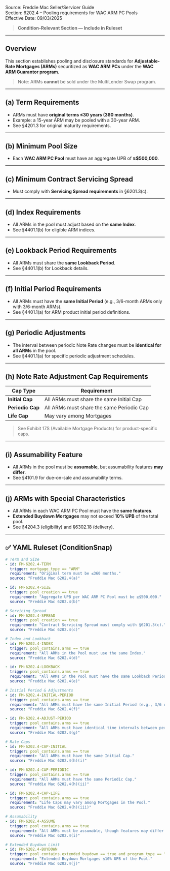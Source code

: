 Source: Freddie Mac Seller/Servicer Guide  
Section: 6202.4 – Pooling requirements for WAC ARM PC Pools  
Effective Date: 09/03/2025  

> **Condition-Relevant Section — Include in Ruleset**

---

## Overview
This section establishes pooling and disclosure standards for **Adjustable-Rate Mortgages (ARMs)** securitized as **WAC ARM PCs** under the **WAC ARM Guarantor program**.  
> Note: ARMs **cannot** be sold under the MultiLender Swap program.

---

## (a) Term Requirements
- ARMs must have **original terms ≤30 years (360 months)**.  
- Example: a 15-year ARM may be pooled with a 30-year ARM.  
- See §4201.3 for original maturity requirements.

---

## (b) Minimum Pool Size
- Each **WAC ARM PC Pool** must have an aggregate UPB of **≥$500,000**.

---

## (c) Minimum Contract Servicing Spread
- Must comply with **Servicing Spread requirements** in §6201.3(c).

---

## (d) Index Requirements
- All ARMs in the pool must adjust based on the **same Index**.  
- See §4401.1(b) for eligible ARM indices.

---

## (e) Lookback Period Requirements
- All ARMs must share the **same Lookback Period**.  
- See §4401.1(b) for Lookback details.

---

## (f) Initial Period Requirements
- All ARMs must have the **same Initial Period** (e.g., 3/6-month ARMs only with 3/6-month ARMs).  
- See §4401.1(a) for ARM product initial period definitions.

---

## (g) Periodic Adjustments
- The interval between periodic Note Rate changes must be **identical for all ARMs** in the pool.  
- See §4401.1(a) for specific periodic adjustment schedules.

---

## (h) Note Rate Adjustment Cap Requirements
| Cap Type | Requirement |
|-----------|--------------|
| **Initial Cap** | All ARMs must share the same Initial Cap |
| **Periodic Cap** | All ARMs must share the same Periodic Cap |
| **Life Cap** | May vary among Mortgages |

> See Exhibit 17S (Available Mortgage Products) for product-specific caps.

---

## (i) Assumability Feature
- All ARMs in the pool must be **assumable**, but assumability features **may differ**.  
- See §4101.9 for due-on-sale and assumability terms.

---

## (j) ARMs with Special Characteristics
- All ARMs in each WAC ARM PC Pool must have the **same features**.  
- **Extended Buydown Mortgages** may not exceed **10% UPB** of the total pool.  
- See §4204.3 (eligibility) and §6302.18 (delivery).

---

## ✅ YAML Ruleset (ConditionSnap)
```yaml
# Term and Size
- id: FM-6202.4-TERM
  trigger: mortgage_type == "ARM"
  requirement: "Original term must be ≤360 months."
  source: "Freddie Mac 6202.4(a)"

- id: FM-6202.4-SIZE
  trigger: pool_creation == true
  requirement: "Aggregate UPB per WAC ARM PC Pool must be ≥$500,000."
  source: "Freddie Mac 6202.4(b)"

# Servicing Spread
- id: FM-6202.4-SPREAD
  trigger: pool_creation == true
  requirement: "Contract Servicing Spread must comply with §6201.3(c)."
  source: "Freddie Mac 6202.4(c)"

# Index and Lookback
- id: FM-6202.4-INDEX
  trigger: pool_contains.arms == true
  requirement: "All ARMs in the Pool must use the same Index."
  source: "Freddie Mac 6202.4(d)"

- id: FM-6202.4-LOOKBACK
  trigger: pool_contains.arms == true
  requirement: "All ARMs in the Pool must have the same Lookback Period."
  source: "Freddie Mac 6202.4(e)"

# Initial Period & Adjustments
- id: FM-6202.4-INITIAL-PERIOD
  trigger: pool_contains.arms == true
  requirement: "All ARMs must have the same Initial Period (e.g., 3/6 only with 3/6)."
  source: "Freddie Mac 6202.4(f)"

- id: FM-6202.4-ADJUST-PERIOD
  trigger: pool_contains.arms == true
  requirement: "All ARMs must have identical time intervals between periodic adjustments."
  source: "Freddie Mac 6202.4(g)"

# Rate Caps
- id: FM-6202.4-CAP-INITIAL
  trigger: pool_contains.arms == true
  requirement: "All ARMs must have the same Initial Cap."
  source: "Freddie Mac 6202.4(h)(i)"

- id: FM-6202.4-CAP-PERIODIC
  trigger: pool_contains.arms == true
  requirement: "All ARMs must have the same Periodic Cap."
  source: "Freddie Mac 6202.4(h)(ii)"

- id: FM-6202.4-CAP-LIFE
  trigger: pool_contains.arms == true
  requirement: "Life Caps may vary among Mortgages in the Pool."
  source: "Freddie Mac 6202.4(h)(iii)"

# Assumability
- id: FM-6202.4-ASSUME
  trigger: pool_contains.arms == true
  requirement: "All ARMs must be assumable, though features may differ."
  source: "Freddie Mac 6202.4(i)"

# Extended Buydown Limit
- id: FM-6202.4-BUYDOWN
  trigger: pool_contains.extended_buydown == true and program_type == "WAC ARM Guarantor"
  requirement: "Extended Buydown Mortgages ≤10% UPB of the Pool."
  source: "Freddie Mac 6202.4(j)"
